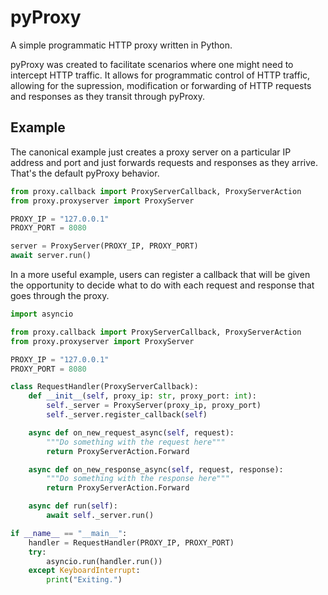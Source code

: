# pyProxy

A simple programmatic HTTP proxy written in Python.

pyProxy was created to facilitate scenarios where one might need to intercept
HTTP traffic. It allows for programmatic control of HTTP traffic, allowing for
the supression, modification or forwarding of HTTP requests and responses as
they transit through pyProxy.

## Example

The canonical example just creates a proxy server on a particular IP address and
port and just forwards requests and responses as they arrive. That's the default
pyProxy behavior.

```python
from proxy.callback import ProxyServerCallback, ProxyServerAction
from proxy.proxyserver import ProxyServer

PROXY_IP = "127.0.0.1"
PROXY_PORT = 8080

server = ProxyServer(PROXY_IP, PROXY_PORT)
await server.run()
````

In a more useful example, users can register a callback that will be given the
opportunity to decide what to do with each request and response that goes through
the proxy.

```python
import asyncio

from proxy.callback import ProxyServerCallback, ProxyServerAction
from proxy.proxyserver import ProxyServer

PROXY_IP = "127.0.0.1"
PROXY_PORT = 8080

class RequestHandler(ProxyServerCallback):
    def __init__(self, proxy_ip: str, proxy_port: int):
        self._server = ProxyServer(proxy_ip, proxy_port)
        self._server.register_callback(self)

    async def on_new_request_async(self, request):
        """Do something with the request here"""
        return ProxyServerAction.Forward

    async def on_new_response_async(self, request, response):
        """Do something with the response here"""
        return ProxyServerAction.Forward

    async def run(self):
        await self._server.run()

if __name__ == "__main__":
    handler = RequestHandler(PROXY_IP, PROXY_PORT)
    try:
        asyncio.run(handler.run())
    except KeyboardInterrupt:
        print("Exiting.")
```
